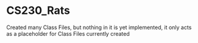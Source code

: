 # CS230_Rats

Created many Class Files, but nothing in it is yet implemented, it only acts as a placeholder for Class Files currently created